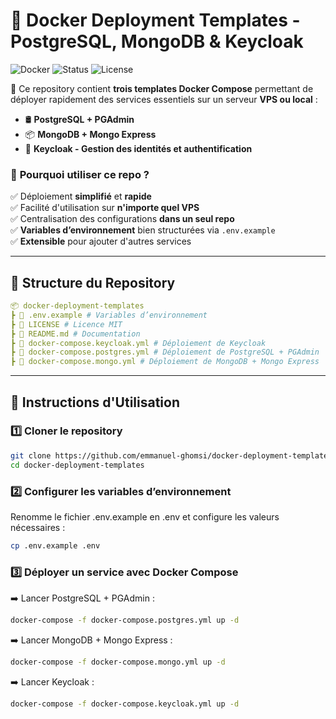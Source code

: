 # 🚀 Docker Deployment Templates - PostgreSQL, MongoDB & Keycloak  

![Docker](https://img.shields.io/badge/Docker-Supported-blue?logo=docker)
![Status](https://img.shields.io/badge/Status-Production%20Ready-green)
![License](https://img.shields.io/github/license/emmanuel-ghomsi/docker-deployment-templates)

📌 Ce repository contient **trois templates Docker Compose** permettant de déployer rapidement des services essentiels sur un serveur **VPS ou local** :

- 🛢️ **PostgreSQL + PGAdmin**
- 📦 **MongoDB + Mongo Express**
- 🔐 **Keycloak - Gestion des identités et authentification**

### 🚀 **Pourquoi utiliser ce repo ?**
✅ Déploiement **simplifié** et **rapide**  
✅ Facilité d'utilisation sur **n'importe quel VPS**  
✅ Centralisation des configurations **dans un seul repo**  
✅ **Variables d’environnement** bien structurées via `.env.example`  
✅ **Extensible** pour ajouter d'autres services  

---

## 📂 **Structure du Repository**
```yaml
📦 docker-deployment-templates
┣ 📜 .env.example # Variables d’environnement
┣ 📜 LICENSE # Licence MIT
┣ 📜 README.md # Documentation
┣ 📜 docker-compose.keycloak.yml # Déploiement de Keycloak
┣ 📜 docker-compose.postgres.yml # Déploiement de PostgreSQL + PGAdmin
┣ 📜 docker-compose.mongo.yml # Déploiement de MongoDB + Mongo Express
```

---

## 🚀 **Instructions d'Utilisation**
### 1️⃣ **Cloner le repository**
```bash
git clone https://github.com/emmanuel-ghomsi/docker-deployment-templates.git
cd docker-deployment-templates
```

### 2️⃣ **Configurer les variables d’environnement**
Renomme le fichier .env.example en .env et configure les valeurs nécessaires :
```bash
cp .env.example .env
```

### 3️⃣ **Déployer un service avec Docker Compose**
➡️ Lancer PostgreSQL + PGAdmin :
```bash
docker-compose -f docker-compose.postgres.yml up -d
```
➡️ Lancer MongoDB + Mongo Express :
```bash
docker-compose -f docker-compose.mongo.yml up -d
```
➡️ Lancer Keycloak :
```bash
docker-compose -f docker-compose.keycloak.yml up -d
```